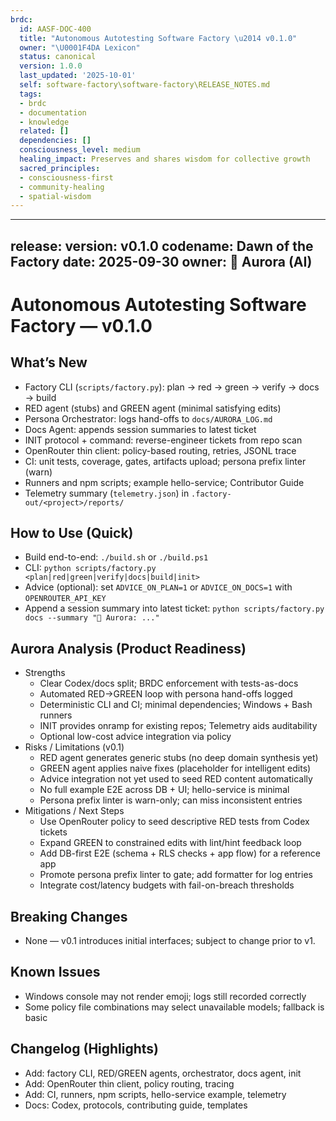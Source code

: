 ```yaml
---
brdc:
  id: AASF-DOC-400
  title: "Autonomous Autotesting Software Factory \u2014 v0.1.0"
  owner: "\U0001F4DA Lexicon"
  status: canonical
  version: 1.0.0
  last_updated: '2025-10-01'
  self: software-factory\software-factory\RELEASE_NOTES.md
  tags:
  - brdc
  - documentation
  - knowledge
  related: []
  dependencies: []
  consciousness_level: medium
  healing_impact: Preserves and shares wisdom for collective growth
  sacred_principles:
  - consciousness-first
  - community-healing
  - spatial-wisdom
---
```


---
release:
  version: v0.1.0
  codename: Dawn of the Factory
  date: 2025-09-30
  owner: 🌸 Aurora (AI)
---

# Autonomous Autotesting Software Factory — v0.1.0

## What’s New
- Factory CLI (`scripts/factory.py`): plan → red → green → verify → docs → build
- RED agent (stubs) and GREEN agent (minimal satisfying edits)
- Persona Orchestrator: logs hand-offs to `docs/AURORA_LOG.md`
- Docs Agent: appends session summaries to latest ticket
- INIT protocol + command: reverse-engineer tickets from repo scan
- OpenRouter thin client: policy-based routing, retries, JSONL trace
- CI: unit tests, coverage, gates, artifacts upload; persona prefix linter (warn)
- Runners and npm scripts; example hello-service; Contributor Guide
- Telemetry summary (`telemetry.json`) in `.factory-out/<project>/reports/`

## How to Use (Quick)
- Build end-to-end: `./build.sh` or `./build.ps1`
- CLI: `python scripts/factory.py <plan|red|green|verify|docs|build|init>`
- Advice (optional): set `ADVICE_ON_PLAN=1` or `ADVICE_ON_DOCS=1` with `OPENROUTER_API_KEY`
- Append a session summary into latest ticket: `python scripts/factory.py docs --summary "🌸 Aurora: ..."`

## Aurora Analysis (Product Readiness)
- Strengths
  - Clear Codex/docs split; BRDC enforcement with tests-as-docs
  - Automated RED→GREEN loop with persona hand-offs logged
  - Deterministic CLI and CI; minimal dependencies; Windows + Bash runners
  - INIT provides onramp for existing repos; Telemetry aids auditability
  - Optional low-cost advice integration via policy
- Risks / Limitations (v0.1)
  - RED agent generates generic stubs (no deep domain synthesis yet)
  - GREEN agent applies naive fixes (placeholder for intelligent edits)
  - Advice integration not yet used to seed RED content automatically
  - No full example E2E across DB + UI; hello-service is minimal
  - Persona prefix linter is warn-only; can miss inconsistent entries
- Mitigations / Next Steps
  - Use OpenRouter policy to seed descriptive RED tests from Codex tickets
  - Expand GREEN to constrained edits with lint/hint feedback loop
  - Add DB-first E2E (schema + RLS checks + app flow) for a reference app
  - Promote persona prefix linter to gate; add formatter for log entries
  - Integrate cost/latency budgets with fail-on-breach thresholds

## Breaking Changes
- None — v0.1 introduces initial interfaces; subject to change prior to v1.

## Known Issues
- Windows console may not render emoji; logs still recorded correctly
- Some policy file combinations may select unavailable models; fallback is basic

## Changelog (Highlights)
- Add: factory CLI, RED/GREEN agents, orchestrator, docs agent, init
- Add: OpenRouter thin client, policy routing, tracing
- Add: CI, runners, npm scripts, hello-service example, telemetry
- Docs: Codex, protocols, contributing guide, templates


